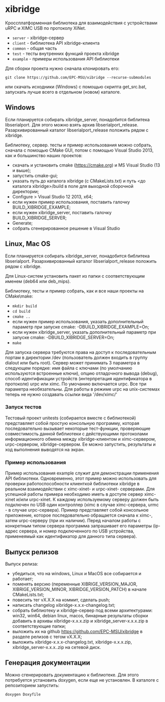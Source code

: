 # xibridge

Кроссплатформенная библиотека для взаимодействия с устройствами uRPC и XIMС USB по протоколу XiNet.

* `server` - xibridge-сервер
* `client` - библиотека API xibridge-клиента
* `common` - общая часть
* `test` - тесты внутренних функций проекта xibridge
* `example` - примеры использования API библиотеки

Для сборки проекта нужно сначала клонировать его:

```
git clone https://github.com/EPC-MSU/xibridge --recurse-submodules  
```

или скачать исходники (Windows) c помощью скрипта get_src.bat, запускать лучше всего в отдельном (новом) каталоге. 

## Windows

Если планируется собирать xibridge_server, понадобится библитека libserialport. Для этого можно взять архив libserialport_release. Разархивированный 
каталог libserialport_release положить рядом с xibridge.

Библиотеку, сервер. тесты и пример использования можно собрать, сначала с помощью CMake GUI, потом с помощью Visual Studio 2013, как и большинство наших 
проектов:

* cкачать и установить cmake (https://cmake.org) и MS Visual Studio (13 и выше);
* запустить cmake-gui;
* указать путь до каталога xibridge (с CMakeLists.txt) и путь <до каталога xibridge>/build в поле для выходной сборочной директории;
* Configure > Visual Studio 12 2013, x64;
* если нужен пример использования, поставить галочку BUILD_XIBRIDGE_EXAMPLE;
* если нужен xibridge_server, поставить галочку BUILD_XIBRIDGE_SERVER;
* Generate;
* собрать сгенерированное решение в Visual Studio

## Linux, Mac OS

Если планируется собирать xibridge_server, понадобится библитека libserialport. Разархивированный 
каталог libserialport_release положить рядом с xibridge.

Для Linux-систем установить пакет из папки с соответствующим именем (deb64 или deb_mips).

Библиотеку, тесты и пример собрать, как и все наши проекты на CMake\make:

* `mkdir build`
* `cd build`
* `cmake ..`
* если нужен пример использования, указать дополнительный параметр при запуске cmake: -DBUILD_XIBRIDGE_EXAMPLE=On;
* если нужен xibridge_server, указать дополнительный параметр при запуске cmake: -DBUILD_XIBRIDGE_SERVER=On;
* `make`

Для запуска сервера требуются права на доступ к последовательным портам в директории /dev (пользователь должен входить в группу dialout или быть root).
Сервер может принимать 3 параметра в следующем порядке: имя файла с ключами (по умолчанию используются встроенные ключи), опцию отладочного вывода (debug), 
способ  идентификации устройств (интерпретация идентификатора в протоколе) urpc или ximc. По умочанию включается urpc. Все три параметра необязательны.
Для работы в режиме urpc на unix-системах теперь не нужно создавать ссылки вида '/dev/ximc/<id>'

### Запуск тестов

Тестовый проект unitests (собирается вместе с библиотекой) представляет собой простую консольную программу, которая последовательно вызывает некоторые 
тест-функции, проверяющие совместимость данной библиотеки с действующими протоколами информационного обмена между xibridge-клиентом и
ximc-сервером, urpc-сервером, xibridge-сервером. Ее можно запустить, результаты и ход выполнения выводятся на экран.

### Пример использования

Пример использования example служит для демонстрации применения API библиотеки. Одновременно, этот пример можно использовать
для проверки работоспособности клиенткой библиотеки xibridge в реальном взаимодействии с ximc-xinet- и urpc-xinet- серверами.
Для успешной работы примера необходимо иметь в доступе сервер ximc-xinet и/или urpc-xinet. К каждому используемому серверу должен 
быть подключен по USB один контроллер (ximc в случае ximc-сервера, urmc - в случае urpc-сервера). Пример представляет собой 
консольное приложение, которое последовательно обращается  сначала к ximc-, затем urpc-серверу (при их наличии). Перед началом работы 
с конкретным типом сервера программа запрашивает его параметры (ip-адрес сервера, и номер подключенного по USB устройства, 
применеямый как идентификатор для данного типа сервера). 

## Выпуск релизов

Выпуск релиза:

* убедиться, что на windows, Linux и MacOS все собирается и работает;
* поменять версию (переменные XIBRIGE_VERSION_MAJOR, XIBRIGE_VERSION_MINOR, XIBRIDGE_VERSION_PATCH) в начале CMakeLists.txt;
* повесить тег vX.X.X на коммит, сделать push;
* написать changelog xibridge-x.x.x-changelog.txt;
* собрать библиотеку и xibridge-сервер под всеми архитектурами: win32, win64, debian linux, macos, бинарные результаты сборки добавить в 
архивы xibridge-x.x.x.zip и xibridge_server-x.x.x.zip в соответствующие папки;
* выложить их на github https://github.com/EPC-MSU/xibridge в разделе релизов с тегом vX.X.X;
* выложить xibridge-x.x.x-changelog.txt, xibridge-x.x.x.zip, xibridge_server-x.x.x..zip на сетевой диск.

## Генерация документации

Можно сгенерировать документацию к библиотеке. Для этого потребуется установить doxygen, если еще не установлен.  В каталоге с репозиторием 
запустить:

```bash
doxygen Doxyfile
```
